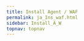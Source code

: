 ```yaml
---
title: Install Agent / WAF 
permalink: ja_Ins_waf.html
sidebar: Install_A_W
topnav: topnav
---
```


